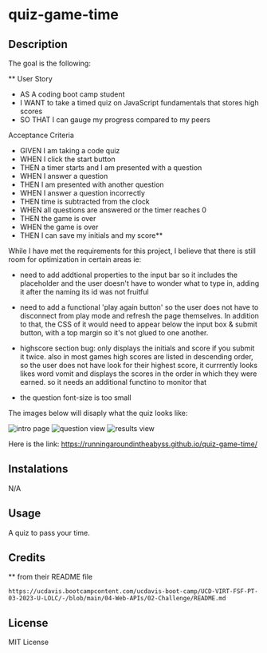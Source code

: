 # quiz-game-time

## Description

The goal is the following:

**
User Story
- AS A coding boot camp student
- I WANT to take a timed quiz on JavaScript fundamentals that stores high scores  
- SO THAT I can gauge my progress compared to my peers

Acceptance Criteria
- GIVEN I am taking a code quiz
- WHEN I click the start button
- THEN a timer starts and I am presented with a question
- WHEN I answer a question
- THEN I am presented with another question
- WHEN I answer a question incorrectly
- THEN time is subtracted from the clock
- WHEN all questions are answered or the timer reaches 0
- THEN the game is over
- WHEN the game is over
- THEN I can save my initials and my score**

While I have met the requirements for this project, I believe that there is still room for optimization in certain areas ie:

- need to add addtional properties to the input bar so it includes the placeholder and the user doesn't have to wonder what to type in, adding it after the naming its id was not fruitful

- need to add a functional 'play again button' so the user does not have to disconnect from play mode and refresh the page themselves. In addition to that, the CSS of it would need to appear below the input box & submit button, with a top margin so it's not glued to one another.

- highscore section bug: only displays the initials and score if you submit it twice. also in most games high scores are listed in descending order, so the user does not have look for their highest score, it currrently looks likes word vomit and displays the scores in the order in which they were earned. so it needs an additional functino to monitor that

- the question font-size is too small

The images below will disaply what the quiz looks like:

![intro page](https://user-images.githubusercontent.com/127266659/233449285-e5c2d996-dab0-463d-96b0-8b9035efdf28.jpg)
![question view](https://user-images.githubusercontent.com/127266659/233449294-08db7ec0-af75-41fb-801c-554c16a83509.jpg)
![results view](https://user-images.githubusercontent.com/127266659/233449298-47b2cf24-d809-4ca1-9130-0ad03cbf289e.jpg)

Here is the link: https://runningaroundintheabyss.github.io/quiz-game-time/

## Instalations

N/A

## Usage

A quiz to pass your time. 

## Credits

 ** from their README file 

    https://ucdavis.bootcampcontent.com/ucdavis-boot-camp/UCD-VIRT-FSF-PT-03-2023-U-LOLC/-/blob/main/04-Web-APIs/02-Challenge/README.md 
 

## License

MIT License


